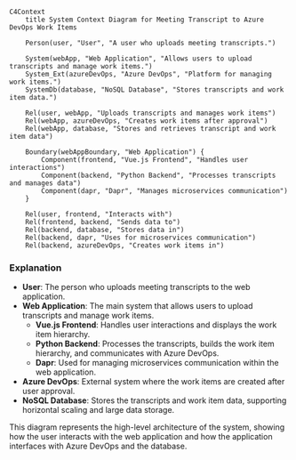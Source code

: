 ```mermaid
C4Context
    title System Context Diagram for Meeting Transcript to Azure DevOps Work Items

    Person(user, "User", "A user who uploads meeting transcripts.")

    System(webApp, "Web Application", "Allows users to upload transcripts and manage work items.")
    System_Ext(azureDevOps, "Azure DevOps", "Platform for managing work items.")
    SystemDb(database, "NoSQL Database", "Stores transcripts and work item data.")

    Rel(user, webApp, "Uploads transcripts and manages work items")
    Rel(webApp, azureDevOps, "Creates work items after approval")
    Rel(webApp, database, "Stores and retrieves transcript and work item data")

    Boundary(webAppBoundary, "Web Application") {
        Component(frontend, "Vue.js Frontend", "Handles user interactions")
        Component(backend, "Python Backend", "Processes transcripts and manages data")
        Component(dapr, "Dapr", "Manages microservices communication")
    }

    Rel(user, frontend, "Interacts with")
    Rel(frontend, backend, "Sends data to")
    Rel(backend, database, "Stores data in")
    Rel(backend, dapr, "Uses for microservices communication")
    Rel(backend, azureDevOps, "Creates work items in")
```

### Explanation

- **User**: The person who uploads meeting transcripts to the web application.
- **Web Application**: The main system that allows users to upload transcripts and manage work items.
  - **Vue.js Frontend**: Handles user interactions and displays the work item hierarchy.
  - **Python Backend**: Processes the transcripts, builds the work item hierarchy, and communicates with Azure DevOps.
  - **Dapr**: Used for managing microservices communication within the web application.
- **Azure DevOps**: External system where the work items are created after user approval.
- **NoSQL Database**: Stores the transcripts and work item data, supporting horizontal scaling and large data storage.

This diagram represents the high-level architecture of the system, showing how the user interacts with the web application and how the application interfaces with Azure DevOps and the database.
